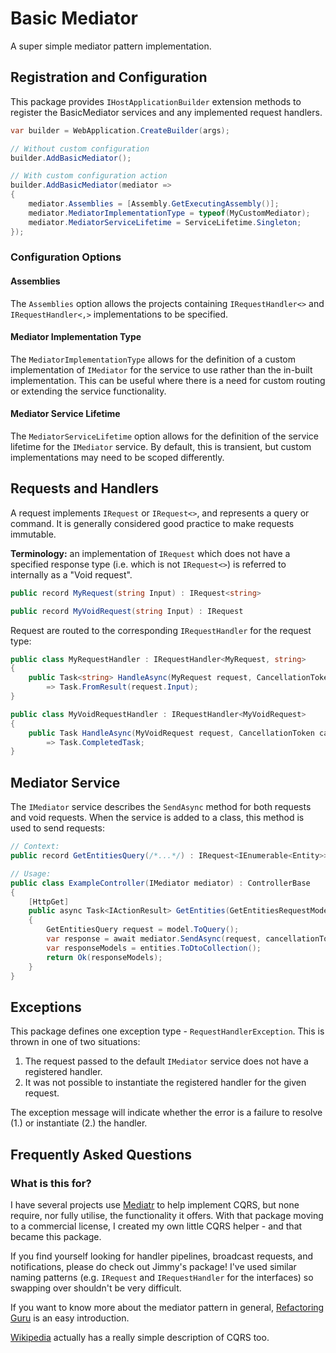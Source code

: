 # Basic Mediator

A super simple mediator pattern implementation.

## Registration and Configuration

This package provides `IHostApplicationBuilder` extension methods to register the BasicMediator services and any 
implemented request handlers.

```csharp
var builder = WebApplication.CreateBuilder(args);

// Without custom configuration
builder.AddBasicMediator();

// With custom configuration action
builder.AddBasicMediator(mediator => 
{
    mediator.Assemblies = [Assembly.GetExecutingAssembly()];
    mediator.MediatorImplementationType = typeof(MyCustomMediator);
    mediator.MediatorServiceLifetime = ServiceLifetime.Singleton;
});
```

### Configuration Options

#### Assemblies

The `Assemblies` option allows the projects containing `IRequestHandler<>` and `IRequestHandler<,>` implementations to 
be specified.

#### Mediator Implementation Type

The `MediatorImplementationType` allows for the definition of a custom implementation of `IMediator` for the service to 
use rather than the in-built implementation.  This can be useful where there is a need for custom routing or extending 
the service functionality.

#### Mediator Service Lifetime

The `MediatorServiceLifetime` option allows for the definition of the service lifetime for the `IMediator` service.  By 
default, this is transient, but custom implementations may need to be scoped differently.

## Requests and Handlers

A request implements `IRequest` or `IRequest<>`, and represents a query or command.  It is generally considered good 
practice to make requests immutable.

**Terminology:** an implementation of `IRequest` which does not have a specified response type (i.e. which is not
`IRequest<>`) is referred to internally as a "Void request".

```csharp
public record MyRequest(string Input) : IRequest<string>

public record MyVoidRequest(string Input) : IRequest
```

Request are routed to the corresponding `IRequestHandler` for the request type:

```csharp
public class MyRequestHandler : IRequestHandler<MyRequest, string>
{
    public Task<string> HandleAsync(MyRequest request, CancellationToken cancellationToken)
        => Task.FromResult(request.Input);
}

public class MyVoidRequestHandler : IRequestHandler<MyVoidRequest>
{
    public Task HandleAsync(MyVoidRequest request, CancellationToken cancellationToken)
        => Task.CompletedTask;
}
```

## Mediator Service

The `IMediator` service describes the `SendAsync` method for both requests and void requests.  When the service is added
to a class, this method is used to send requests:

```csharp
// Context:
public record GetEntitiesQuery(/*...*/) : IRequest<IEnumerable<Entity>>;

// Usage:
public class ExampleController(IMediator mediator) : ControllerBase
{
    [HttpGet]
    public async Task<IActionResult> GetEntities(GetEntitiesRequestModel model, CancellationToken cancellationToken)
    {
        GetEntitiesQuery request = model.ToQuery();
        var response = await mediator.SendAsync(request, cancellationToken);
        var responseModels = entities.ToDtoCollection();
        return Ok(responseModels);
    }
}
```

## Exceptions

This package defines one exception type - `RequestHandlerException`.  This is thrown in one of two situations:

1. The request passed to the default `IMediator` service does not have a registered handler.
2. It was not possible to instantiate the registered handler for the given request.

The exception message will indicate whether the error is a failure to resolve (1.) or instantiate (2.) the handler. 

## Frequently Asked Questions

### What is this for?

I have several projects use [Mediatr](https://github.com/jbogard/MediatR) to help implement CQRS, but none require, nor 
fully utilise, the functionality it offers.  With that package moving to a commercial license, I created my own little 
CQRS helper - and that became this package.

If you find yourself looking for handler pipelines, broadcast requests, and notifications, please do check out Jimmy's 
package!  I've used similar naming patterns (e.g. `IRequest` and `IRequestHandler` for the interfaces) so swapping over 
shouldn't be very difficult.

If you want to know more about the mediator pattern in general, 
[Refactoring Guru](https://refactoring.guru/design-patterns/mediator) is an easy introduction.  

[Wikipedia](https://en.wikipedia.org/wiki/Command_Query_Responsibility_Segregation) actually has a really simple 
description of CQRS too.